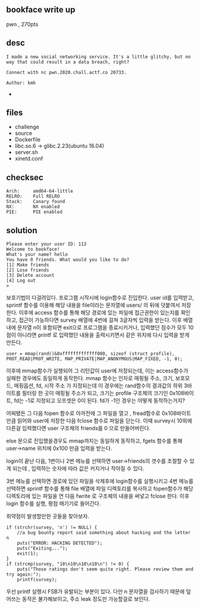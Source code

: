 bookface write up
---------------
pwn , 270pts

desc 
---------------
```
I made a new social networking service. It's a little glitchy, but no way that could result in a data breach, right?

Connect with nc pwn.2020.chall.actf.co 20733.

Author: kmh

```

- 

files 
---------------

- challenge 
- source
- Dockerfile
- libc.so.6 -> glibc.2.23(ubuntu 16.04)
- server.sh 
- xinetd.conf

checksec 
---------------
    Arch:     amd64-64-little
    RELRO:    Full RELRO
    Stack:    Canary found
    NX:       NX enabled
    PIE:      PIE enabled
    
solution 
---------------
```
Please enter your user ID: 113
Welcome to bookface!
What's your name? hello
You have 0 friends. What would you like to do?
[1] Make friends
[2] Lose friends
[3] Delete account
[4] Log out
>
```
보호기법이 다걸려있다. 프로그램 시작시에 login함수로 진입한다.
user id를 입력받고, sprintf 함수를 이용해 해당 내용을 file이라는 문자열에 users/ 의 뒤에 덧붙여서 저장한다.
이후에 access 함수를 통해 해당 경로에 있는 파일에 접근권한이 있는지를 확인하고, 
접근이 가능하다면 survey 배열에 4번에 걸쳐 3글자씩 입력을 받는다. 
이후 배열내에 문자열 n이 포함되면 exit으로 프로그램을 종료시키거나, 입력했던 점수가 모두 10점이 아니라면
printf 로 입력했던 내용을 출력시키면서 같은 위치에 다시 입력을 받게 만든다. 

```
user = mmap(rand()&0xfffffffffffff000, sizeof (struct profile), 
PROT_READ|PROT_WRITE, MAP_PRIVATE|MAP_ANONYMOUS|MAP_FIXED, -1, 0);
```
이후에 mmap함수가 실행되어 그 리턴값이 user에 저장되는데, 이는 access함수가 실패한 경우에도 동일하게 동작한다. 
mmap 함수는 인자로 매핑될 주소, 크기, 보호모드, 매핑옵션, fd, 시작 주소 가 지정되는데 이 경우에는 
rand함수의 결과값의 하위 3바이트를 필터링 한 곳이 매핑될 주소가 되고, 크기는 profile 구조체의 크기인 0x108바이트,
fd는 -1로 지정되고 오프셋은 0이 된다. fd가 -1인 경우는 어떻게 동작하는거지?

어찌됐든 그 다음 fopen 함수로 아까전에 그 파일을 열고 , fread함수로 0x108바이트만큼 읽어와 user에 저장한 다음 
fclose 함수로 파일을 닫는다. 이때 survey시 10외에 다른걸 입력했다면 user 구조체의 friends를 0 으로 만들어버린다. 

else 문으로 진입했을경우도 mmap까지는 동일하게 동작하고, 
fgets 함수를 통해 user->name 위치에 0x100 만큼 입력을 받는다. 

login이 끝난 다음, 1번이나 2번 메뉴를 선택하면 user->friends의 갯수를 조절할 수 있게 되는데 ,
입력하는 숫자에 따라 값은 커지거나 작아질 수 있다. 

3번 메뉴를 선택하면 경로에 있던 파일을 삭제후에 login함수를 실행시키고
4번 메뉴를 선택하면 sprintf 함수를 통해 file 배열에 파일 디렉토리를 복사하고 
fopen함수가 해당 디렉토리에 있는 파일을 연 다음 fwrite 로 구조체의 내용을 써넣고 fclose 한다. 
이후 login 함수를 실행, 평점 매기기로 들어간다. 

취약점이 발생할만한 곳들을 찾아보자.

```
if (strchr(survey, 'n') != NULL) {
	//a bug bounty report said something about hacking and the letter n
	puts("ERROR: HACKING DETECTED");
	puts("Exiting...");
	exit(1);
}
if (strcmp(survey, "10\n10\n10\n10\n") != 0) {
	puts("Those ratings don't seem quite right. Please review them and try again:");
	printf(survey);
```
우선 printf 실행시 FSB가 유발되는 부분이 있다. 다만 n 문자열을 검사하기 때문에 덮어쓰는 동작은 불가해보이고, 주소 leak 정도만 가능할걸로 보인다. 



